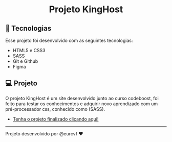 <h1 align="center"> Projeto KingHost </h1>

## 🚀 Tecnologias

Esse projeto foi desenvolvido com as seguintes tecnologias:

- HTML5 e CSS3
- SASS
- Git e Github
- Figma

## 💻 Projeto

O projeto KingHost é um site desenvolvido junto ao curso codeboost, foi feito para testar os conhecimentos e
adquirir novo aprendizado com um pré-processador css, conhecido como (SASS).

- [Tenha o projeto finalizado clicando aqui! ](https://github.com/eurcvf/kinghost)

---

Projeto desenvolvido por @eurcvf ♥

